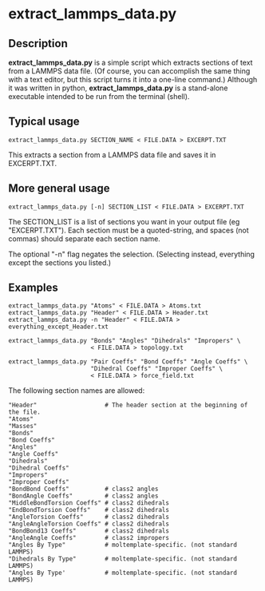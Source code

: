 extract_lammps_data.py
===========

## Description
**extract_lammps_data.py** is a simple script which extracts sections of
text from a LAMMPS data file.  (Of course, you can accomplish the same
thing with a text editor, but this script turns it into a one-line command.)
Although it was written in python, **extract_lammps_data.py** is a stand-alone
executable intended to be run from the terminal (shell).

## Typical usage

```
extract_lammps_data.py SECTION_NAME < FILE.DATA > EXCERPT.TXT
```
This extracts a section from a LAMMPS data file and saves it in EXCERPT.TXT.

## More general usage

```
extract_lammps_data.py [-n] SECTION_LIST < FILE.DATA > EXCERPT.TXT
```
The SECTION_LIST is a list of sections you want in your output file
(eg "EXCERPT.TXT").  Each section must be a quoted-string, and spaces
(not commas) should separate each section name.

The optional "-n" flag negates the selection.  (Selecting instead, everything
except the sections you listed.)

## Examples

```
extract_lammps_data.py "Atoms" < FILE.DATA > Atoms.txt
extract_lammps_data.py "Header" < FILE.DATA > Header.txt
extract_lammps_data.py -n "Header" < FILE.DATA > everything_except_Header.txt

extract_lammps_data.py "Bonds" "Angles" "Dihedrals" "Impropers" \
                       < FILE.DATA > topology.txt

extract_lammps_data.py "Pair Coeffs" "Bond Coeffs" "Angle Coeffs" \
                       "Dihedral Coeffs" "Improper Coeffs" \
                       < FILE.DATA > force_field.txt
```

The following section names are allowed:
```
"Header"                   # The header section at the beginning of the file.
"Atoms"
"Masses"
"Bonds"
"Bond Coeffs"
"Angles"
"Angle Coeffs"
"Dihedrals"
"Dihedral Coeffs"
"Impropers"
"Improper Coeffs"
"BondBond Coeffs"          # class2 angles
"BondAngle Coeffs"         # class2 angles
"MiddleBondTorsion Coeffs" # class2 dihedrals
"EndBondTorsion Coeffs"    # class2 dihedrals
"AngleTorsion Coeffs"      # class2 dihedrals
"AngleAngleTorsion Coeffs" # class2 dihedrals
"BondBond13 Coeffs"        # class2 dihedrals
"AngleAngle Coeffs"        # class2 impropers
"Angles By Type"           # moltemplate-specific. (not standard LAMMPS)
"Dihedrals By Type"        # moltemplate-specific. (not standard LAMMPS)
"Angles By Type'           # moltemplate-specific. (not standard LAMMPS)
```
